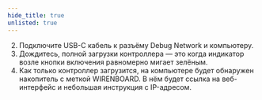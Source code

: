 ```yaml
---
hide_title: true
unlisted: true
---
```


2. Подключите USB-C кабель к разъёму Debug Network и компьютеру.
2. Дождитесь, полной загрузки контроллера — это когда индикатор возле кнопки включения равномерно мигает зелёным.
3. Как только контроллер загрузится, на компьютере будет обнаружен накопитель с меткой WIRENBOARD. В нём будет ссылка на веб-интерфейс и небольшая инструкция с IP-адресом.
